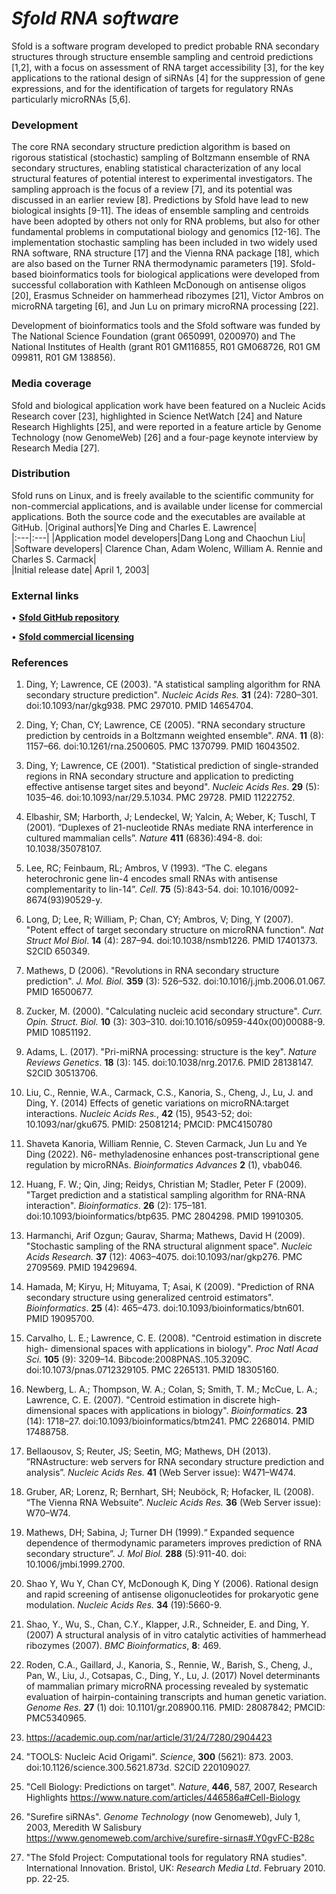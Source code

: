 # ***Sfold RNA software***

Sfold is a software program developed to predict probable RNA secondary structures through structure ensemble sampling and centroid predictions [1,2], with a focus on assessment of  RNA target accessibility [3], for the key applications to the rational design of siRNAs [4]  for the suppression of gene expressions, and for the identification of targets for regulatory RNAs particularly microRNAs [5,6].  

### Development 
The core RNA secondary structure prediction algorithm is based on rigorous statistical (stochastic) sampling of Boltzmann ensemble of RNA secondary structures, enabling statistical characterization of any local structural features of potential interest to experimental investigators. The sampling approach is the focus of a review [7], and its potential was discussed in an earlier review [8]. Predictions by Sfold have lead to new biological insights [9-11]. The ideas of ensemble sampling and centroids have been adopted by others not only for RNA problems, but also for other fundamental problems in computational biology and genomics [12-16]. The implementation stochastic sampling has been included in two widely used RNA software, RNA structure [17] and the Vienna RNA package [18], which are also based on the Turner RNA thermodynamic parameters [19]. 
Sfold-based bioinformatics tools for biological applications were developed from successful collaboration with Kathleen McDonough on antisense oligos [20], Erasmus Schneider on hammerhead ribozymes [21], Victor Ambros on microRNA targeting [6], and Jun Lu on primary microRNA processing [22]. 

Development of bioinformatics tools and the Sfold software was funded by The National Science Foundation (grant 0650991, 0200970) and The National Institutes of Health (grant R01 GM116855, R01 GM068726, R01 GM 099811, R01 GM 138856).

### Media coverage

Sfold and biological application work have been featured on a Nucleic Acids Research cover [23], highlighted in Science NetWatch [24] and Nature Research Highlights [25], and were reported in a feature article by Genome Technology (now GenomeWeb) [26] and a four-page keynote interview by Research Media [27].

### Distribution

Sfold runs on Linux, and is freely available to the scientific community for non-commercial applications, and is available under license for commercial applications. Both the source code and the executables are available at GitHub. 
|Original authors|Ye Ding and Charles E. Lawrence|  
|:---|:---|
|Application model developers|Dang Long and Chaochun Liu|  
|Software developers| Clarence Chan, Adam Wolenc, William A. Rennie and Charles S. Carmack|  
|Initial release date|  April 1, 2003|

### External links

•	**[Sfold GitHub repository](https://github.com/Ding-RNA-Lab/Sfold)**

•	**[Sfold commercial licensing](https://www.healthresearch.org/sfold-software-for-sirna/)**

### References

1.	 Ding, Y; Lawrence, CE (2003). "A statistical sampling algorithm for RNA secondary structure prediction". *Nucleic Acids Res.* **31** (24): 7280–301. doi:10.1093/nar/gkg938. PMC 297010. PMID 14654704.
2.	 Ding, Y; Chan, CY; Lawrence, CE (2005). "RNA secondary structure prediction by centroids in a Boltzmann weighted ensemble". *RNA*. **11** (8): 1157–66. doi:10.1261/rna.2500605. PMC 1370799. PMID 16043502.
3.	 Ding, Y; Lawrence, CE (2001). "Statistical prediction of single-stranded regions in RNA secondary structure and application to predicting effective antisense target sites and beyond". *Nucleic Acids Res*. **29** (5): 1035–46. doi:10.1093/nar/29.5.1034. PMC 29728. PMID 11222752. 
4.	Elbashir, SM; Harborth, J; Lendeckel, W; Yalcin, A; Weber, K; Tuschl, T (2001). “Duplexes of 21-nucleotide RNAs mediate RNA interference in cultured mammalian cells”. *Nature* **411** (6836):494-8. doi: 10.1038/35078107.
5.	Lee, RC; Feinbaum, RL; Ambros, V (1993). “The C. elegans heterochronic gene lin-4 encodes small RNAs with antisense complementarity to lin-14”. *Cell*. **75** (5):843-54. doi: 10.1016/0092-8674(93)90529-y.
6.	 Long, D; Lee, R; William, P; Chan, CY; Ambros, V; Ding, Y (2007). "Potent effect of target secondary structure on microRNA function". *Nat Struct Mol Biol*. **14** (4): 287–94. doi:10.1038/nsmb1226. PMID 17401373. S2CID 650349.
7.	Mathews, D (2006). "Revolutions in RNA secondary structure prediction". *J. Mol. Biol.* **359** (3): 526–532. doi:10.1016/j.jmb.2006.01.067. PMID 16500677.
8.	 Zucker, M. (2000). "Calculating nucleic acid secondary structure". *Curr. Opin. Struct. Biol.* **10** (3): 303–310. doi:10.1016/s0959-440x(00)00088-9. PMID 10851192.
9.	 Adams, L. (2017). "Pri-miRNA processing: structure is the key". *Nature Reviews Genetics*. **18** (3): 145. doi:10.1038/nrg.2017.6. PMID 28138147. S2CID 30513706.
10.	 Liu, C., Rennie, W.A., Carmack, C.S., Kanoria, S., Cheng, J., Lu, J. and Ding, Y. (2014) Effects of genetic variations on microRNA:target interactions. *Nucleic Acids Res.*, **42** (15), 9543-52; doi: 10.1093/nar/gku675. PMID: 25081214; PMCID: PMC4150780
11.	 Shaveta Kanoria, William Rennie, C. Steven Carmack, Jun Lu and Ye Ding (2022). N6- methyladenosine enhances post-transcriptional gene regulation by microRNAs. *Bioinformatics Advances* **2** (1), vbab046.
12.	 Huang, F. W.; Qin, Jing; Reidys, Christian M; Stadler, Peter F (2009). "Target prediction and a statistical sampling algorithm for RNA-RNA interaction". *Bioinformatics*. **26** (2): 175–181. doi:10.1093/bioinformatics/btp635. PMC 2804298. PMID 19910305.
13.	 Harmanchi, Arif Ozgun; Gaurav, Sharma; Mathews, David H (2009). "Stochastic sampling of the RNA structural alignment space". *Nucleic Acids Research.* **37** (12): 4063–4075. doi:10.1093/nar/gkp276. PMC 2709569. PMID 19429694.
14.	 Hamada, M; Kiryu, H; Mituyama, T; Asai, K (2009). "Prediction of RNA secondary structure using generalized centroid estimators". *Bioinformatics*. **25** (4): 465–473. doi:10.1093/bioinformatics/btn601. PMID 19095700.
15.	 Carvalho, L. E.; Lawrence, C. E. (2008). "Centroid estimation in discrete high- dimensional spaces with applications in biology". *Proc Natl Acad Sci.* **105** (9): 3209–14. Bibcode:2008PNAS..105.3209C. doi:10.1073/pnas.0712329105. PMC 2265131. PMID 18305160.
16.	 Newberg, L. A.; Thompson, W. A.; Colan, S; Smith, T. M.; McCue, L. A.; Lawrence, C. E. (2007). "Centroid estimation in discrete high- dimensional spaces with applications in biology". *Bioinformatics*. **23** (14): 1718–27. doi:10.1093/bioinformatics/btm241. PMC 2268014. PMID 17488758.

17. Bellaousov, S; Reuter, JS; Seetin, MG; Mathews, DH (2013). ”RNAstructure: web servers for RNA secondary structure prediction and analysis”. *Nucleic Acids Res.* **41** (Web Server issue): W471–W474. 

18. Gruber, AR; Lorenz, R; Bernhart, SH; Neuböck, R; Hofacker, IL (2008). “The Vienna RNA Websuite”. *Nucleic Acids Res.* **36** (Web Server issue): W70–W74.


19. Mathews, DH; Sabina, J; Turner DH (1999).“ Expanded sequence dependence of thermodynamic parameters improves prediction of RNA secondary structure”. *J. Mol Biol.* **288** (5):911-40. doi: 10.1006/jmbi.1999.2700.
20. Shao Y, Wu Y, Chan CY, McDonough K, Ding Y (2006). Rational design and rapid screening of antisense oligonucleotides for prokaryotic gene modulation. *Nucleic Acids Res.* **34** (19):5660-9.
21. Shao, Y., Wu, S., Chan, C.Y., Klapper, J.R., Schneider, E. and Ding, Y. (2007) A structural analysis of in vitro catalytic activities of hammerhead ribozymes (2007). *BMC Bioinformatics*, **8**: 469.

22. Roden, C.A., Gaillard, J., Kanoria, S., Rennie, W., Barish, S., Cheng, J., Pan, W., Liu, J., Cotsapas, C., Ding, Y., Lu, J. (2017) Novel determinants of mammalian primary microRNA processing revealed by systematic evaluation of hairpin-containing transcripts and human genetic variation. *Genome Res.* **27** (1) doi: 10.1101/gr.208900.116. PMID: 28087842; PMCID: PMC5340965.

23.  <https://academic.oup.com/nar/article/31/24/7280/2904423>
24. "TOOLS: Nucleic Acid Origami". *Science*, **300** (5621): 873. 2003. doi:10.1126/science.300.5621.873d. S2CID 220109027.


25. "Cell Biology: Predictions on target". *Nature*, **446**, 587, 2007, Research Highlights <https://www.nature.com/articles/446586a#Cell-Biology>

26. "Surefire siRNAs". *Genome Technology* (now Genomeweb), July 1, 2003, Meredith W Salisbury <https://www.genomeweb.com/archive/surefire-sirnas#.Y0gvFC-B28c>
27. "The Sfold Project: Computational tools for regulatory RNA studies". International Innovation. Bristol, UK: *Research Media Ltd*. February 2010. pp. 22-25.
